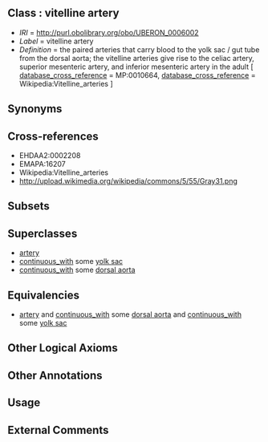 
## Class : vitelline artery

 * *IRI* = http://purl.obolibrary.org/obo/UBERON_0006002
 * *Label* = vitelline artery
 * *Definition* = the paired arteries that carry blood to the yolk sac / gut tube from the dorsal aorta; the vitelline arteries give rise to the celiac artery, superior mesenteric artery, and inferior mesenteric artery in the adult [ [database_cross_reference](../../ef/oboInOwl#hasDbXref.md) = MP:0010664, [database_cross_reference](../../ef/oboInOwl#hasDbXref.md) = Wikipedia:Vitelline_arteries ]

## Synonyms


## Cross-references

 * EHDAA2:0002208
 * EMAPA:16207
 * Wikipedia:Vitelline_arteries
 * http://upload.wikimedia.org/wikipedia/commons/5/55/Gray31.png

## Subsets


## Superclasses

 * [artery](../../UBERON/37/UBERON_0001637.md)
 * [continuous_with](../../FMA/72/FMA_85972.md) some [yolk sac](../../UBERON/40/UBERON_0001040.md)
 * [continuous_with](../../FMA/72/FMA_85972.md) some [dorsal aorta](../../UBERON/05/UBERON_0005805.md)

## Equivalencies

 * [artery](../../UBERON/37/UBERON_0001637.md) and [continuous_with](../../FMA/72/FMA_85972.md) some [dorsal aorta](../../UBERON/05/UBERON_0005805.md) and [continuous_with](../../FMA/72/FMA_85972.md) some [yolk sac](../../UBERON/40/UBERON_0001040.md)

## Other Logical Axioms


## Other Annotations


## Usage


## External Comments

